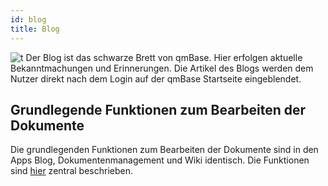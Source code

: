 ```yaml
---
id: blog
title: Blog
---
```


![t](https://caqadmin.blob.core.windows.net/public-screenshots/All%20Integration%20Specs/Blogs.png)
Der Blog ist das schwarze Brett von qmBase. Hier erfolgen aktuelle Bekanntmachungen und Erinnerungen. Die Artikel des Blogs werden dem Nutzer direkt nach dem Login auf der qmBase Startseite eingeblendet.

## Grundlegende Funktionen zum Bearbeiten der Dokumente

Die grundlegenden Funktionen zum Bearbeiten der Dokumente sind in den Apps Blog, Dokumentenmanagement und Wiki identisch. Die Funktionen sind [hier](/docs/faqs/article-shared) zentral beschrieben.
